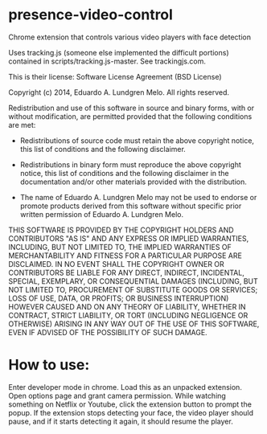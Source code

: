 # presence-video-control
Chrome extension that controls various video players with face detection 

Uses tracking.js (someone else implemented the difficult portions) contained in scripts/tracking.js-master.  See trackingjs.com.  

This is their license:
Software License Agreement (BSD License)

Copyright (c) 2014, Eduardo A. Lundgren Melo.
All rights reserved.

Redistribution and use of this software in source and binary forms, with or without modification, are
permitted provided that the following conditions are met:

* Redistributions of source code must retain the above
  copyright notice, this list of conditions and the
  following disclaimer.

* Redistributions in binary form must reproduce the above
  copyright notice, this list of conditions and the
  following disclaimer in the documentation and/or other
  materials provided with the distribution.

* The name of Eduardo A. Lundgren Melo may not be used to endorse or promote products
  derived from this software without specific prior
  written permission of Eduardo A. Lundgren Melo.

THIS SOFTWARE IS PROVIDED BY THE COPYRIGHT HOLDERS AND CONTRIBUTORS "AS IS" AND ANY EXPRESS OR IMPLIED
WARRANTIES, INCLUDING, BUT NOT LIMITED TO, THE IMPLIED WARRANTIES OF MERCHANTABILITY AND FITNESS FOR A
PARTICULAR PURPOSE ARE DISCLAIMED. IN NO EVENT SHALL THE COPYRIGHT OWNER OR CONTRIBUTORS BE LIABLE FOR
ANY DIRECT, INDIRECT, INCIDENTAL, SPECIAL, EXEMPLARY, OR CONSEQUENTIAL DAMAGES (INCLUDING, BUT NOT
LIMITED TO, PROCUREMENT OF SUBSTITUTE GOODS OR SERVICES; LOSS OF USE, DATA, OR PROFITS; OR BUSINESS
INTERRUPTION) HOWEVER CAUSED AND ON ANY THEORY OF LIABILITY, WHETHER IN CONTRACT, STRICT LIABILITY, OR
TORT (INCLUDING NEGLIGENCE OR OTHERWISE) ARISING IN ANY WAY OUT OF THE USE OF THIS SOFTWARE, EVEN IF
ADVISED OF THE POSSIBILITY OF SUCH DAMAGE.

# How to use:
Enter developer mode in chrome.  Load this as an unpacked extension.  Open options page and grant camera permission.  While watching something on Netflix or Youtube, click the extension button to prompt the popup.  If the extension stops detecting your face, the video player should pause, and if it starts detecting it again, it should resume the player.  
